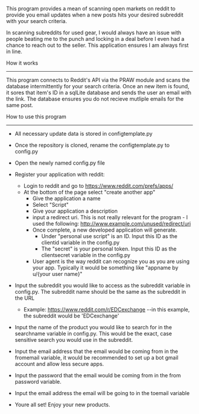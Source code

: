 This program provides a mean of scanning open markets on reddit to provide you email updates when a new posts hits your desired subreddit with your search criteria.

In scanning subreddits for used gear, I would always have an issue with people beating me to the punch and locking in a deal before I even had a chance to reach out to the seller. This application ensures I am always first in line.

How it works

------------------------------

This program connects to Reddit's API via the PRAW module and scans the database intermittently for your search criteria. Once an new item is found, it sores that item's ID in a sqlLite database and sends the user an email with the link. The database ensures you do not recieve mutliple emails for the same post. 


How to use this program

------------------------------


- All necessary update data is stored in configtemplate.py
- Once the repository is cloned, rename the configtemplate.py to config.py
- Open the newly named config.py file 
- Register your application with reddit:

    - Login to reddit and go to https://www.reddit.com/prefs/apps/
    - At the bottom of the page select "create another app"
        - Give the application a name
        - Select "Script"
        - Give your application a description
        - input a redirect uri. This is not really relevant for the program - I used the following: http://www.example.com/unused/redirect/uri
        - Once complete, a new developed application will generate.
            - Under "personal use script" is an ID. Input this ID as the clientid variable in the config.py
            - The "secret" is your personal token. Input this ID as the clientsecret variable in the config.py
        - User agent is the way reddit can recognize you as you are using your app. Typically it would be something like "appname by u/{your user name}"

- Input the subreddit you would like to access as the subreddit variable in config.py. The subreddit name should be the same as the subreddit in the URL

    - Example: https://www.reddit.com/r/EDCexchange --in this example, the subreddit would be 'EDCexchange'


- Input the name of the product you would like to search for in the searchname variable in config.py. This would be the exact, case sensitive search you would use in the subreddit.
- Input the email address that the email would be coming from in the fromemail variable, it would be recommended to set up a bot gmail account and allow less secure apps.
- Input the password that the email would be coming from in the from password variable.
- Input the email address the email will be going to in the toemail variable

- Youre all set! Enjoy your new products.
